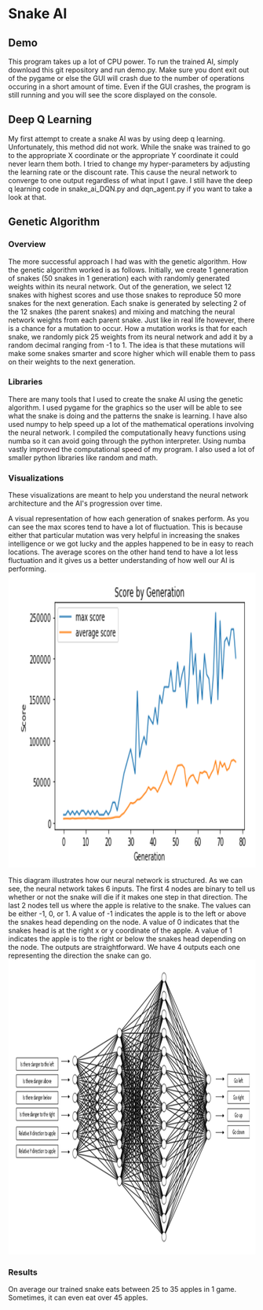 # Snake AI  

## Demo
This program takes up a lot of CPU power. To run the trained AI, simply download this git repository and run demo.py. Make sure you dont exit out of the pygame or else the GUI will crash due to the number of operations occuring in a short amount of time. Even if the GUI crashes, the program is still running and you will see the score displayed on the console.

## Deep Q Learning  
My first attempt to create a snake AI was by using deep q learning. Unfortunately, this method did not work. While the snake was trained to go to the appropriate X coordinate or the appropriate Y coordinate it could never learn them both. I tried to change my hyper-parameters by adjusting the learning rate or the discount rate. This cause the neural network to converge to one output regardless of what input I gave. I still have the deep q learning code in snake_ai_DQN.py and dqn_agent.py if you want to take a look at that.  

## Genetic Algorithm  
### Overview
The more successful approach I had was with the genetic algorithm. How the genetic algorithm worked is as follows. Initially, we create 1 generation of snakes (50 snakes in 1 generation) each with randomly generated weights within its neural network. Out of the generation, we select 12 snakes with highest scores and use those snakes to reproduce 50 more snakes for the next generation. Each snake is generated by selecting 2 of the 12 snakes (the parent snakes) and mixing and matching the neural network weights from each parent snake. Just like in real life however, there is a chance for a mutation to occur. How a mutation works is that for each snake, we randomly pick 25 weights from its neural network and add it by a random decimal ranging from -1 to 1. The idea is that these mutations will make some snakes smarter and score higher which will enable them to pass on their weights to the next generation.  

### Libraries  
There are many tools that I used to create the snake AI using the genetic algorithm. I used pygame for the graphics so the user will be able to see what the snake is doing and the patterns the snake is learning. I have also used numpy to help speed up a lot of the mathematical operations involving the neural network. I compiled the computationally heavy functions using numba so it can avoid going through the python interpreter. Using numba vastly improved the computational speed of my program. I also used a lot of smaller python libraries like random and math.  

### Visualizations  
These visualizations are meant to help you understand the neural network architecture and the AI's progression over time.  

A visual representation of how each generation of snakes perform. As you can see the max scores tend to have a lot of fluctuation. This is because either that particular mutation was very helpful in increasing the snakes intelligence or we got lucky and the apples happened to be in easy to reach locations. The average scores on the other hand tend to have a lot less fluctuation and it gives us a better understanding of how well our AI is performing.  
<img src="images/scores.PNG" height="600" width="800">  

This diagram illustrates how our neural network is structured. As we can see, the neural network takes 6 inputs. The first 4 nodes are binary to tell us whether or not the snake will die if it makes one step in that direction. The last 2 nodes tell us where the apple is relative to the snake. The values can be either -1, 0, or 1. A value of -1 indicates the apple is to the left or above the snakes head depending on the node. A value of 0 indicates that the snakes head is at the right x or y coordinate of the apple. A value of 1 indicates the apple is to the right or below the snakes head depending on the node. The outputs are straightforward. We have 4 outputs each one representing the direction the snake can go.  
<img src="images/nn_final.PNG" height="600" width="800">  

### Results
On average our trained snake eats between 25 to 35 apples in 1 game. Sometimes, it can even eat over 45 apples.  
